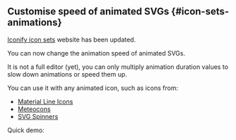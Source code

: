 ## Customise speed of animated SVGs {#icon-sets-animations}

[Iconify icon sets](https://icon-sets.iconify.design/) website has been updated.

You can now change the animation speed of animated SVGs.

It is not a full editor (yet), you can only multiply animation duration values to slow down animations or speed them up.

You can use it with any animated icon, such as icons from:
- [Material Line Icons](https://icon-sets.iconify.design/line-md/)
- [Meteocons](https://icon-sets.iconify.design/meteocons/)
- [SVG Spinners](https://icon-sets.iconify.design/svg-spinners/)

Quick demo:

<lite-youtube videoid="1LkngJVQpp0"></lite-youtube>

